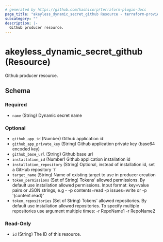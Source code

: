 ```yaml
---
# generated by https://github.com/hashicorp/terraform-plugin-docs
page_title: "akeyless_dynamic_secret_github Resource - terraform-provider-akeyless"
subcategory: ""
description: |-
  Github producer resource.
---
```


# akeyless_dynamic_secret_github (Resource)

Github producer resource.



<!-- schema generated by tfplugindocs -->
## Schema

### Required

- `name` (String) Dynamic secret name

### Optional

- `github_app_id` (Number) Github application id
- `github_app_private_key` (String) Github application private key (base64 encoded key)
- `github_base_url` (String) Github base url
- `installation_id` (Number) Github application installation id
- `installation_repository` (String) Optional, instead of installation id, set a GitHub repository '<owner>/<repo-name>'
- `target_name` (String) Name of existing target to use in producer creation
- `token_permissions` (Set of String) Tokens' allowed permissions. By default use installation allowed permissions. Input format: key=value pairs or JSON strings, e.g - -p contents=read -p issues=write or -p '{content:read}'
- `token_repositories` (Set of String) Tokens' allowed repositories. By default use installation allowed repositories. To specify multiple repositories use argument multiple times: -r RepoName1 -r RepoName2

### Read-Only

- `id` (String) The ID of this resource.



